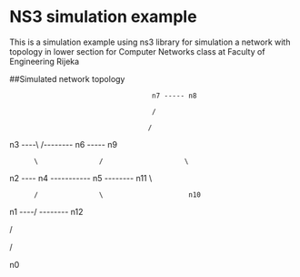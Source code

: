 # NS3 simulation example

This is a simulation example using ns3 library for simulation a network with topology in lower section for Computer Networks class at Faculty of Engineering Rijeka

##Simulated network topology


                                       n7 ----- n8

                                       /

                                      /

  n3 ----\                 /-------- n6 ----- n9

          \               /                    \

  n2 ---- n4 ----------- n5 -------- n11        \

          /               \                     n10

  n1 ----/                 \-------- n12

  /

 /

n0
